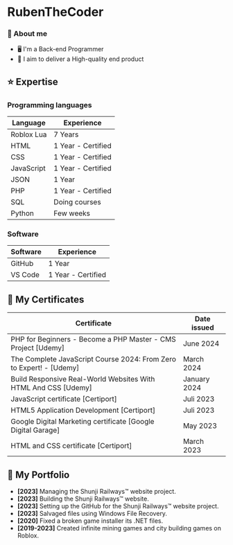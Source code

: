 # RubenTheCoder

### 🙂 About me
- 🖥 I'm a Back-end Programmer
- 💎 I aim to deliver a High-quality end product

## ⭐️ Expertise

### Programming languages
| Language   | Experience         |
|------------|--------------------|
| Roblox Lua | 7 Years            |
| HTML       | 1 Year - Certified |
| CSS        | 1 Year - Certified |
| JavaScript | 1 Year - Certified |
| JSON       | 1 Year             |
| PHP        | 1 Year - Certified |
| SQL        | Doing courses      |
| Python     | Few weeks          |

### Software
| Software   | Experience         |
|------------|--------------------|
| GitHub     | 1 Year             |
| VS Code    | 1 Year - Certified |

## 🔰 My Certificates

| Certificate | Date issued |
|-------------|----------|
| PHP for Beginners - Become a PHP Master - CMS Project [Udemy] | June 2024 |
| The Complete JavaScript Course 2024: From Zero to Expert! - [Udemy] | March 2024 |
| Build Responsive Real-World Websites With HTML And CSS [Udemy] | January 2024 |
| JavaScript certificate [Certiport] | Juli 2023 |
| HTML5 Application Development [Certiport] | Juli 2023 |
| Google Digital Marketing certificate [Google Digital Garage] | May 2023 |
| HTML and CSS certificate [Certiport] | March 2023 |

## 📒 My Portfolio
- **[2023]** Managing the Shunji Railways™ website project.
- **[2023]** Building the Shunji Railways™ website.
- **[2023]** Setting up the GitHub for the Shunji Railways™ website project.
- **[2023]** Salvaged files using Windows File Recovery.
- **[2020]** Fixed a broken game installer its .NET files.
- **[2019-2023]** Created infinite mining games and city building games on Roblox.

<!---
RubenTheCoder/RubenTheCoder is a ✨ special ✨ repository because its `README.md` (this file) appears on your GitHub profile.
You can click the Preview link to take a look at your changes.
--->
